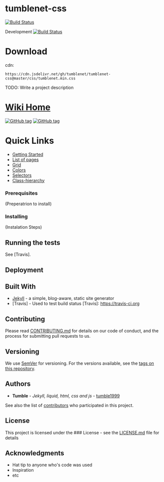 # tumblenet-css
[![Build Status](https://travis-ci.org/tumblenet/tumblenet-css.svg?branch=master)](https://travis-ci.org/tumblenet/tumblenet-css)

Development [![Build Status](https://travis-ci.org/tumblenet/tumblenet-css.svg?branch=develop)](https://travis-ci.org/tumblenet/tumblenet-css)

# Download

cdn:
```
https://cdn.jsdelivr.net/gh/tumblenet/tumblenet-css@master/css/tumblenet.min.css
```
TODO: Write a project description


# [Wiki Home](https://github.com/tumblenet/tumblenet-css/wiki/)

[![GitHub tag](https://img.shields.io/github/downloads/tumblenet/tumblenet-css/total.svg?style=flat-square&label=Downloads)]()
[![GitHub tag](https://img.shields.io/github/release/tumblenet/tumblenet-css.svg?style=flat-square&label=Latest+Stable+Version)](https://github.com/tumblenet/tumblenet-css/releases/latest)

# Quick Links
* [Getting Started](https://github.com/tumblenet/tumblenet-css/wiki/Getting-Started)
* [List of pages](https://github.com/tumblenet/tumblenet-css/wiki/Catagories)
* [Grid](https://github.com/tumblenet/tumblenet-css/wiki/Grid)
* [Colors](https://github.com/tumblenet/tumblenet-css/wiki/Colors)
* [Selectors](https://github.com/tumblenet/tumblenet-css/wiki/Selectors)
* [Class-hierarchy](https://github.com/tumblenet/tumblenet-css/wiki/Class-hierarchy)


### Prerequisites
(Preperatrion to install)

### Installing
(Instalation Steps)

## Running the tests
See [Travis].

## Deployment

## Built With
* [Jekyll](http://jekyllrb.com/) -  a simple, blog-aware, static site generator
* [Travis] - Used to test build status
[Travis]: https://travis-ci.org
## Contributing
Please read [CONTRIBUTING.md](CONTRIBUTING.md) for details on our code of conduct, and the process for submitting pull requests to us.

## Versioning
We use [SemVer](http://semver.org/) for versioning. For the versions available, see the [tags on this repository](https://github.com/tumblenet/tumblenet-css/tags).

## Authors
* **Tumble** - *Jekyll, liquid, html, css and js* - [tumble1999](https://github.com/tumble1999)

See also the list of [contributors](https://github.com/tumblenet/tumblenet-css/contributors) who participated in this project.

## License
This project is licensed under the ### License - see the [LICENSE.md](LICENSE.md) file for details

## Acknowledgments
* Hat tip to anyone who's code was used
* Inspiration
* etc
